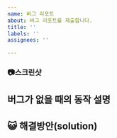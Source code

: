 ```yaml
---
name: 버그 리포트
about: 버그 리포트를 제출합니다.
title: ''
labels: ''
assignees: ''

---
```


### 📷스크린샷
<!-- 가능하다면 스크린샷도 추가해주세요 github issue는 drag and drop을 지원합니다-->

## 버그가 없을 때의 동작 설명
<!-- 본인이 구현한 기능이 아니라면 생략 가능합니다-->

## 😺 해결방안(solution)
<!-- 이 또한 잘 모르겠다면 생략 가능하며 버그를 제보해준다고 생각해 주세요-->
